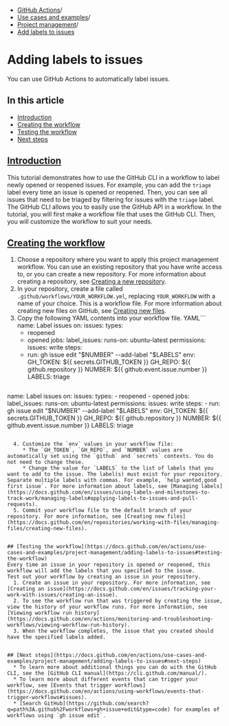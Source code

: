   * [GitHub Actions](https://docs.github.com/en/actions "GitHub Actions")/
  * [Use cases and examples](https://docs.github.com/en/actions/use-cases-and-examples "Use cases and examples")/
  * [Project management](https://docs.github.com/en/actions/use-cases-and-examples/project-management "Project management")/
  * [Add labels to issues](https://docs.github.com/en/actions/use-cases-and-examples/project-management/adding-labels-to-issues "Add labels to issues")


# Adding labels to issues
You can use GitHub Actions to automatically label issues.
## In this article
  * [Introduction](https://docs.github.com/en/actions/use-cases-and-examples/project-management/adding-labels-to-issues#introduction)
  * [Creating the workflow](https://docs.github.com/en/actions/use-cases-and-examples/project-management/adding-labels-to-issues#creating-the-workflow)
  * [Testing the workflow](https://docs.github.com/en/actions/use-cases-and-examples/project-management/adding-labels-to-issues#testing-the-workflow)
  * [Next steps](https://docs.github.com/en/actions/use-cases-and-examples/project-management/adding-labels-to-issues#next-steps)


## [Introduction](https://docs.github.com/en/actions/use-cases-and-examples/project-management/adding-labels-to-issues#introduction)
This tutorial demonstrates how to use the GitHub CLI in a workflow to label newly opened or reopened issues. For example, you can add the `triage` label every time an issue is opened or reopened. Then, you can see all issues that need to be triaged by filtering for issues with the `triage` label.
The GitHub CLI allows you to easily use the GitHub API in a workflow.
In the tutorial, you will first make a workflow file that uses the GitHub CLI. Then, you will customize the workflow to suit your needs.
## [Creating the workflow](https://docs.github.com/en/actions/use-cases-and-examples/project-management/adding-labels-to-issues#creating-the-workflow)
  1. Choose a repository where you want to apply this project management workflow. You can use an existing repository that you have write access to, or you can create a new repository. For more information about creating a repository, see [Creating a new repository](https://docs.github.com/en/repositories/creating-and-managing-repositories/creating-a-new-repository).
  2. In your repository, create a file called `.github/workflows/YOUR_WORKFLOW.yml`, replacing `YOUR_WORKFLOW` with a name of your choice. This is a workflow file. For more information about creating new files on GitHub, see [Creating new files](https://docs.github.com/en/repositories/working-with-files/managing-files/creating-new-files).
  3. Copy the following YAML contents into your workflow file.
YAML```
name: Label issues
on:
  issues:
    types:
      - reopened
      - opened
jobs:
  label_issues:
    runs-on: ubuntu-latest
    permissions:
      issues: write
    steps:
      - run: gh issue edit "$NUMBER" --add-label "$LABELS"
        env:
          GH_TOKEN: ${{ secrets.GITHUB_TOKEN }}
          GH_REPO: ${{ github.repository }}
          NUMBER: ${{ github.event.issue.number }}
          LABELS: triage

```
```
name: Label issues
on:
  issues:
    types:
      - reopened
      - opened
jobs:
  label_issues:
    runs-on: ubuntu-latest
    permissions:
      issues: write
    steps:
      - run: gh issue edit "$NUMBER" --add-label "$LABELS"
        env:
          GH_TOKEN: ${{ secrets.GITHUB_TOKEN }}
          GH_REPO: ${{ github.repository }}
          NUMBER: ${{ github.event.issue.number }}
          LABELS: triage

```

  4. Customize the `env` values in your workflow file:
     * The `GH_TOKEN`, `GH_REPO`, and `NUMBER` values are automatically set using the `github` and `secrets` contexts. You do not need to change these.
     * Change the value for `LABELS` to the list of labels that you want to add to the issue. The label(s) must exist for your repository. Separate multiple labels with commas. For example, `help wanted,good first issue`. For more information about labels, see [Managing labels](https://docs.github.com/en/issues/using-labels-and-milestones-to-track-work/managing-labels#applying-labels-to-issues-and-pull-requests).
  5. Commit your workflow file to the default branch of your repository. For more information, see [Creating new files](https://docs.github.com/en/repositories/working-with-files/managing-files/creating-new-files).


## [Testing the workflow](https://docs.github.com/en/actions/use-cases-and-examples/project-management/adding-labels-to-issues#testing-the-workflow)
Every time an issue in your repository is opened or reopened, this workflow will add the labels that you specified to the issue.
Test out your workflow by creating an issue in your repository.
  1. Create an issue in your repository. For more information, see [Creating an issue](https://docs.github.com/en/issues/tracking-your-work-with-issues/creating-an-issue).
  2. To see the workflow run that was triggered by creating the issue, view the history of your workflow runs. For more information, see [Viewing workflow run history](https://docs.github.com/en/actions/monitoring-and-troubleshooting-workflows/viewing-workflow-run-history).
  3. When the workflow completes, the issue that you created should have the specified labels added.


## [Next steps](https://docs.github.com/en/actions/use-cases-and-examples/project-management/adding-labels-to-issues#next-steps)
  * To learn more about additional things you can do with the GitHub CLI, see the [GitHub CLI manual](https://cli.github.com/manual/).
  * To learn more about different events that can trigger your workflow, see [Events that trigger workflows](https://docs.github.com/en/actions/using-workflows/events-that-trigger-workflows#issues).
  * [Search GitHub](https://github.com/search?q=path%3A.github%2Fworkflows+gh+issue+edit&type=code) for examples of workflows using `gh issue edit`.


